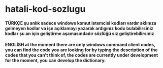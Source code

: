 # hatali-kod-sozlugu
<html>
<body>
<h4>TÜRKÇE
şu anlık sadece windows komut istemcisi kodları vardır aklınıza gelmeyen kodlar va işe açıklamayı yazarak ardıgınız kodu bulabilirsiniz kodlar şu an için geliştirme aşamasındadır sözlüğü siz geliştirebilirsiniz
</h4>
<h4>ENGLİSH
at the moment there are only windows command client codes, you can find the code you are looking for by typing the description of the codes that you can't think of, the codes are currently under development for the moment, you can develop the dictionary.
</h4>
</body>
</html>
